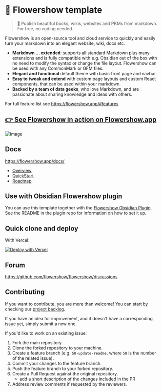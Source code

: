 # 🌷 Flowershow template

> 💐 Publish beautiful books, wikis, websites and PKMs from markdown. For free, no coding needed.

Flowershow is  an open-source tool and cloud service to quickly and easily turn your markdown into an elegant website, wiki, docs etc.

- **Markdown ... extended**: supports all standard Markdown plus many extensions and is fully compatible with e.g. Obsidian out of the box with no need to modify the syntax or change the file layout. Flowershow can be used with any CommonMark or GFM files.
- **Elegant and functional** default theme with basic front page and navbar.
- **Easy to tweak and extend** with custom page layouts and custom React components, that can be used within your markdown.
- **Backed by a team of data geeks**, who love Markdown, and are passionate about sharing knowledge and ideas with others.

For full feature list see https://flowershow.app/#features

## [👉 See Flowershow in action on Flowershow.app](https://flowershow.app/)

![image](https://github.com/user-attachments/assets/aa5a6948-dc0e-4925-8154-1a30a02947fa)

## Docs

https://flowershow.app/docs/

- [Overview](https://flowershow.app/#overview)
- [QuickStart](https://flowershow.app/docs/publish-howto)
- [Roadmap](https://flowershow.app/docs/roadmap)

## Use with Obsidian Flowershow plugin

You can use this template together with the [Flowershow Obsidian Plugin](https://github.com/datopian/obsidian-flowershow).
See the README in the plugin repo for information on how to set it up.

## Quick clone and deploy

With Vercel:

[![Deploy with Vercel](https://vercel.com/button)](https://vercel.com/new/clone?repository-url=https://github.com/datopian/flowershow)

## Forum

https://github.com/flowershow/flowershow/discussions

## Contributing

If you want to contribute, you are more than welcome! You can start by checking our [project backlog](https://github.com/orgs/flowershow/projects/1).

If you have an idea for improvement, and it doesn't have a corresponding issue yet, simply submit a new one.

If you'd like to work on an existing issue:

1. Fork the main repository.
2. Clone the forked repository to your machine.
3. Create a feature branch (e.g. `50-update-readme`, where `50` is the number of the related issue).
4. Commit your changes to the feature branch.
5. Push the feature branch to your forked repository.
6. Create a Pull Request against the original repository.
   - add a short description of the changes included in the PR
7. Address review comments if requested by the reviewers.
